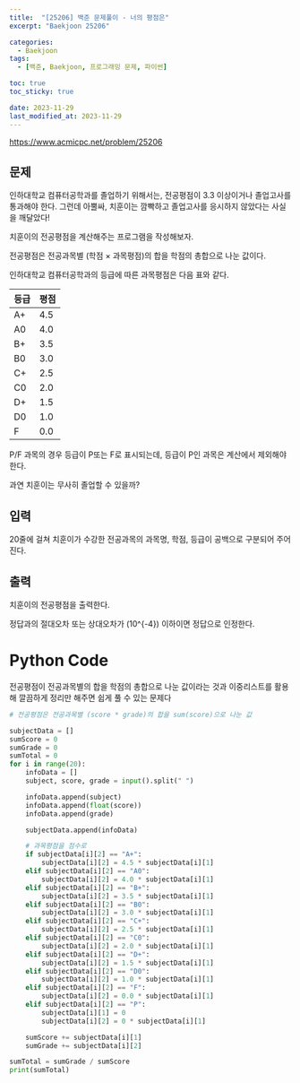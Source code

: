 ```yaml
---
title:  "[25206] 백준 문제풀이 - 너의 평점은"
excerpt: "Baekjoon 25206"

categories:
  - Baekjoon
tags:
  - [백준, Baekjoon, 프로그래밍 문제, 파이썬]

toc: true
toc_sticky: true

date: 2023-11-29
last_modified_at: 2023-11-29
---
```


https://www.acmicpc.net/problem/25206

## 문제
인하대학교 컴퓨터공학과를 졸업하기 위해서는, 전공평점이 3.3 이상이거나 졸업고사를 통과해야 한다. 그런데 아뿔싸, 치훈이는 깜빡하고 졸업고사를 응시하지 않았다는 사실을 깨달았다!

치훈이의 전공평점을 계산해주는 프로그램을 작성해보자.

전공평점은 전공과목별 (학점 × 과목평점)의 합을 학점의 총합으로 나눈 값이다.

인하대학교 컴퓨터공학과의 등급에 따른 과목평점은 다음 표와 같다.

|등급|평점|
|---|---|
|A+|	4.5|
|A0|	4.0|
|B+|	3.5|
|B0|	3.0|
|C+|	2.5|
|C0|	2.0|
|D+|	1.5|
|D0|	1.0|
|F|	0.0|

P/F 과목의 경우 등급이 P또는 F로 표시되는데, 등급이 P인 과목은 계산에서 제외해야 한다.

과연 치훈이는 무사히 졸업할 수 있을까?

## 입력
20줄에 걸쳐 치훈이가 수강한 전공과목의 과목명, 학점, 등급이 공백으로 구분되어 주어진다.

## 출력
치훈이의 전공평점을 출력한다.

정답과의 절대오차 또는 상대오차가 
\(10^{-4}\) 이하이면 정답으로 인정한다.

# Python Code
전공평점이 전공과목별의 합을 학점의 총합으로 나눈 값이라는 것과 이중리스트를 활용해 깔끔하게 정리만 해주면 쉽게 풀 수 있는 문제다 

```py
# 전공평점은 전공과목별 (score * grade)의 합을 sum(score)으로 나눈 값

subjectData = []
sumScore = 0
sumGrade = 0
sumTotal = 0
for i in range(20):
    infoData = []
    subject, score, grade = input().split(" ")

    infoData.append(subject)
    infoData.append(float(score))
    infoData.append(grade)

    subjectData.append(infoData)

    # 과목평점을 점수로
    if subjectData[i][2] == "A+":
        subjectData[i][2] = 4.5 * subjectData[i][1]
    elif subjectData[i][2] == "A0":
        subjectData[i][2] = 4.0 * subjectData[i][1]
    elif subjectData[i][2] == "B+":
        subjectData[i][2] = 3.5 * subjectData[i][1]
    elif subjectData[i][2] == "B0":
        subjectData[i][2] = 3.0 * subjectData[i][1]
    elif subjectData[i][2] == "C+":
        subjectData[i][2] = 2.5 * subjectData[i][1]
    elif subjectData[i][2] == "C0":
        subjectData[i][2] = 2.0 * subjectData[i][1]
    elif subjectData[i][2] == "D+":
        subjectData[i][2] = 1.5 * subjectData[i][1]
    elif subjectData[i][2] == "D0":
        subjectData[i][2] = 1.0 * subjectData[i][1]
    elif subjectData[i][2] == "F":
        subjectData[i][2] = 0.0 * subjectData[i][1]
    elif subjectData[i][2] == "P":
        subjectData[i][1] = 0
        subjectData[i][2] = 0 * subjectData[i][1]

    sumScore += subjectData[i][1]
    sumGrade += subjectData[i][2]

sumTotal = sumGrade / sumScore
print(sumTotal)
```

